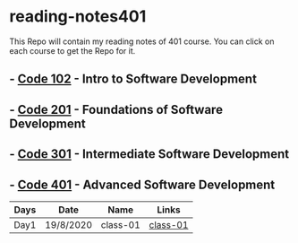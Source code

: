 # reading-notes401

This Repo will contain my reading notes of 401 course.
You can click on each course to get the Repo for it.

## - [Code 102](https://github.com/sayefdeen/reading-notes) - Intro to Software Development

## - [Code 201](https://github.com/sayefdeen/reading-notes201) - Foundations of Software Development

## - [Code 301](https://github.com/sayefdeen/reading-notes301) - Intermediate Software Development

## - [Code 401](https://sayefdeen.github.io/reading-notes401) - Advanced Software Development

| Days  |   Date    |   Name   |                               Links                               |
| :---: | :-------: | :------: | :---------------------------------------------------------------: |
| Day1  | 19/8/2020 | class-01 | [class-01](https://sayefdeen.github.io/reading-notes301/class-01) |

